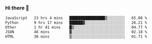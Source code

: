 ### Hi there 👋

<!--
**swolbroham/swolbroham** is a ✨ _special_ ✨ repository because its `README.md` (this file) appears on your GitHub profile.

Here are some ideas to get you started:

- 🔭 I’m currently working on ...
- 🌱 I’m currently learning ...
- 👯 I’m looking to collaborate on ...
- 🤔 I’m looking for help with ...
- 💬 Ask me about ...
- 📫 How to reach me: ...
- 😄 Pronouns: ...
- ⚡ Fun fact: ...
-->


<!--START_SECTION:waka-->

```txt
JavaScript   23 hrs 4 mins   ████████████████▒░░░░░░░░   65.08 %
Python       9 hrs 17 mins   ██████▓░░░░░░░░░░░░░░░░░░   26.21 %
Other        1 hr 41 mins    █▒░░░░░░░░░░░░░░░░░░░░░░░   04.77 %
JSON         46 mins         ▓░░░░░░░░░░░░░░░░░░░░░░░░   02.18 %
HTML         36 mins         ▒░░░░░░░░░░░░░░░░░░░░░░░░   01.71 %
```

<!--END_SECTION:waka-->
